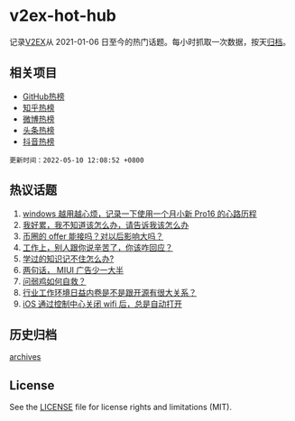 # v2ex-hot-hub

 记录[V2EX](https://www.v2ex.com/)从 2021-01-06 日至今的热门话题。每小时抓取一次数据，按天[归档](archives)。
 
 ## 相关项目

- [GitHub热榜](https://github.com/snaildev/github-hot-hub)
- [知乎热榜](https://github.com/snaildev/zhihu-hot-hub)
- [微博热榜](https://github.com/snaildev/weibo-hot-hub)
- [头条热榜](https://github.com/snaildev/toutiao-hot-hub)
- [抖音热榜](https://github.com/snaildev/douyin-hot-hub)


 `更新时间：2022-05-10 12:08:52 +0800`

## 热议话题

1. [windows 越用越心烦，记录一下使用一个月小新 Pro16 的心路历程](https://www.v2ex.com/t/851764)
1. [我好累，我不知道该怎么办，请告诉我该怎么办](https://www.v2ex.com/t/851808)
1. [币圈的 offer 能接吗？对以后影响大吗？](https://www.v2ex.com/t/851756)
1. [工作上，别人跟你说辛苦了，你该咋回应？](https://www.v2ex.com/t/851825)
1. [学过的知识记不住怎么办?](https://www.v2ex.com/t/851728)
1. [两句话， MIUI 广告少一大半](https://www.v2ex.com/t/851714)
1. [问弱鸡如何自救？](https://www.v2ex.com/t/851911)
1. [行业工作环境日益内卷是不是跟开源有很大关系？](https://www.v2ex.com/t/851734)
1. [iOS 通过控制中心关闭 wifi 后，总是自动打开](https://www.v2ex.com/t/851876)

## 历史归档

[archives](archives)

## License

See the [LICENSE](LICENSE) file for license rights and limitations (MIT).
